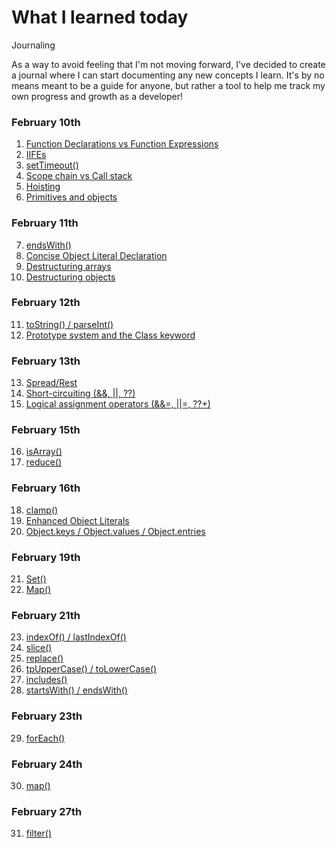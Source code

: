 # What I learned today

Journaling

As a way to avoid feeling that I'm not moving forward, I've decided to create a journal where I can start documenting any new concepts I learn. It's by no means meant to be a guide for anyone, but rather a tool to help me track my own progress and growth as a developer!


### February 10th

1. <a href="https://github.com/someonesdev/what-I-learned-today/blob/main/02-10-2023.md#1-function-declarations-vs-function-expressions">Function Declarations vs Function Expressions</a>
2. <a href="https://github.com/someonesdev/what-I-learned-today/blob/main/02-10-2023.md#2-iifes">IIFEs</a>
3. <a href="https://github.com/someonesdev/what-I-learned-today/blob/main/02-10-2023.md#3-settimeout">setTimeout()</a>
4. <a href="https://github.com/someonesdev/what-I-learned-today/blob/main/02-10-2023.md#4-scope-chain-vs-call-stack">Scope chain vs Call stack</a>
5. <a href="https://github.com/someonesdev/what-I-learned-today/blob/main/02-10-2023.md#5-hoisting">Hoisting</a>
6. <a href="https://github.com/someonesdev/what-I-learned-today/blob/main/02-10-2023.md#6-primitives-and-objects">Primitives and objects</a>

### February 11th

7. <a href="https://github.com/someonesdev/what-I-learned-today/blob/main/02-11-2023.md">endsWith()</a>
8. <a href="https://github.com/someonesdev/what-I-learned-today/blob/main/02-11-2023.md">Concise Object Literal Declaration</a>
9. <a href="https://github.com/someonesdev/what-I-learned-today/blob/main/02-11-2023.md">Destructuring arrays</a>
10. <a href="https://github.com/someonesdev/what-I-learned-today/blob/main/02-11-2023.md">Destructuring objects</a>

### February 12th

11. <a href="https://github.com/someonesdev/what-I-learned-today/blob/main/02-12-2023.md">toString() / parseInt()</a>
12. <a href="https://github.com/someonesdev/what-I-learned-today/blob/main/02-12-2023.md">Prototype system and the Class keyword</a>

### February 13th

13. <a href="https://github.com/someonesdev/what-I-learned-today/blob/main/02-13-2023.md">Spread/Rest</a>
14. <a href="https://github.com/someonesdev/what-I-learned-today/blob/main/02-13-2023.md">Short-circuiting (&&, ||, ??)</a>
15. <a href="https://github.com/someonesdev/what-I-learned-today/blob/main/02-13-2023.md">Logical assignment operators (&&=, ||=, ??+)</a>

### February 15th

16. <a href="https://github.com/someonesdev/what-I-learned-today/blob/main/02-15-2023.md">isArray()</a>
17. <a href="https://github.com/someonesdev/what-I-learned-today/blob/main/02-15-2023.md">reduce()</a>

### February 16th

18. <a href="https://github.com/someonesdev/what-I-learned-today/blob/main/02-16-2023.md#1-clamp">clamp()</a>
19. <a href="https://github.com/someonesdev/what-I-learned-today/blob/main/02-16-2023.md#2-enhanced--object-literals">Enhanced Object Literals</a>
20. <a href="https://github.com/someonesdev/what-I-learned-today/blob/main/02-16-2023.md#3-objectkeys--objectvalues--objectentries">Object.keys / Object.values / Object.entries</a>


### February 19th

21. <a href="https://github.com/someonesdev/what-I-learned-today/blob/main/02-19-2023.md#1-set">Set()</a>
22. <a href="https://github.com/someonesdev/what-I-learned-today/blob/main/02-19-2023.md#2-map">Map()</a>

### February 21th

23. <a href="https://github.com/someonesdev/what-I-learned-today/blob/main/02-21-2023.md#1-indexof--lastindexof">indexOf() / lastIndexOf()</a>
24. <a href="https://github.com/someonesdev/what-I-learned-today/blob/main/02-21-2023.md#2-slice">slice()</a>
25. <a href="https://github.com/someonesdev/what-I-learned-today/blob/main/02-21-2023.md#3-replace">replace()</a>
26. <a href="https://github.com/someonesdev/what-I-learned-today/blob/main/02-21-2023.md#4-touppercase--tolowercase">tpUpperCase() / toLowerCase()</a>
27. <a href="https://github.com/someonesdev/what-I-learned-today/blob/main/02-21-2023.md#5-includes">includes()</a>
28. <a href="https://github.com/someonesdev/what-I-learned-today/blob/main/02-21-2023.md#6-startswith--endswith">startsWith() / endsWith()</a>

### February 23th

29. <a href="https://github.com/someonesdev/what-I-learned-today/blob/main/02-23-2023.md#1-foreach">forEach()</a>

### February 24th

30. <a href="https://github.com/someonesdev/what-I-learned-today/blob/main/02-24-2023.md#1-map">map()</a>

### February 27th

31. <a href="https://github.com/someonesdev/what-I-learned-today/blob/main/02-27-2023.md#1-filter"> filter()</a>
